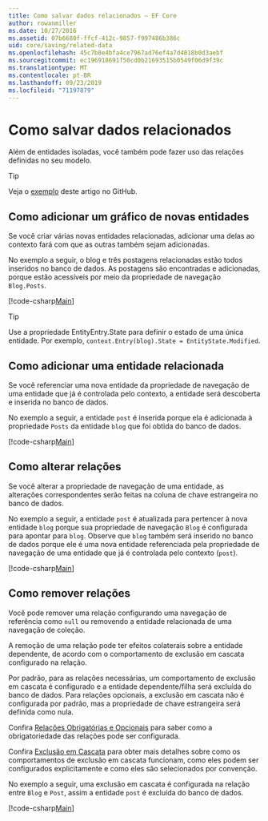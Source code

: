 ```yaml
---
title: Como salvar dados relacionados – EF Core
author: rowanmiller
ms.date: 10/27/2016
ms.assetid: 07b6680f-ffcf-412c-9857-f997486b386c
uid: core/saving/related-data
ms.openlocfilehash: 45c7b8e4bfa4ce7967ad76ef4a7d4818b0d3aebf
ms.sourcegitcommit: ec196918691f50cd0b21693515b0549f06d9f39c
ms.translationtype: MT
ms.contentlocale: pt-BR
ms.lasthandoff: 09/23/2019
ms.locfileid: "71197879"
---
```

# <a name="saving-related-data"></a>Como salvar dados relacionados

Além de entidades isoladas, você também pode fazer uso das relações definidas no seu modelo.

> [!TIP]  
> Veja o [exemplo](https://github.com/aspnet/EntityFramework.Docs/tree/master/samples/core/Saving/RelatedData/) deste artigo no GitHub.

## <a name="adding-a-graph-of-new-entities"></a>Como adicionar um gráfico de novas entidades

Se você criar várias novas entidades relacionadas, adicionar uma delas ao contexto fará com que as outras também sejam adicionadas.

No exemplo a seguir, o blog e três postagens relacionadas estão todos inseridos no banco de dados. As postagens são encontradas e adicionadas, porque estão acessíveis por meio da propriedade de navegação `Blog.Posts`.

[!code-csharp[Main](../../../samples/core/Saving/RelatedData/Sample.cs#AddingGraphOfEntities)]

> [!TIP]  
> Use a propriedade EntityEntry.State para definir o estado de uma única entidade. Por exemplo, `context.Entry(blog).State = EntityState.Modified`.

## <a name="adding-a-related-entity"></a>Como adicionar uma entidade relacionada

Se você referenciar uma nova entidade da propriedade de navegação de uma entidade que já é controlada pelo contexto, a entidade será descoberta e inserida no banco de dados.

No exemplo a seguir, a entidade `post` é inserida porque ela é adicionada à propriedade `Posts` da entidade `blog` que foi obtida do banco de dados.

[!code-csharp[Main](../../../samples/core/Saving/RelatedData/Sample.cs#AddingRelatedEntity)]

## <a name="changing-relationships"></a>Como alterar relações

Se você alterar a propriedade de navegação de uma entidade, as alterações correspondentes serão feitas na coluna de chave estrangeira no banco de dados.

No exemplo a seguir, a entidade `post` é atualizada para pertencer à nova entidade `blog` porque sua propriedade de navegação `Blog` é configurada para apontar para `blog`. Observe que `blog` também será inserido no banco de dados porque ele é uma nova entidade referenciada pela propriedade de navegação de uma entidade que já é controlada pelo contexto (`post`).

[!code-csharp[Main](../../../samples/core/Saving/RelatedData/Sample.cs#ChangingRelationships)]

## <a name="removing-relationships"></a>Como remover relações

Você pode remover uma relação configurando uma navegação de referência como `null` ou removendo a entidade relacionada de uma navegação de coleção.

A remoção de uma relação pode ter efeitos colaterais sobre a entidade dependente, de acordo com o comportamento de exclusão em cascata configurado na relação.

Por padrão, para as relações necessárias, um comportamento de exclusão em cascata é configurado e a entidade dependente/filha será excluída do banco de dados. Para relações opcionais, a exclusão em cascata não é configurada por padrão, mas a propriedade de chave estrangeira será definida como nula.

Confira [Relações Obrigatórias e Opcionais](../modeling/relationships.md#required-and-optional-relationships) para saber como a obrigatoriedade das relações pode ser configurada.

Confira [Exclusão em Cascata](cascade-delete.md) para obter mais detalhes sobre como os comportamentos de exclusão em cascata funcionam, como eles podem ser configurados explicitamente e como eles são selecionados por convenção.

No exemplo a seguir, uma exclusão em cascata é configurada na relação entre `Blog` e `Post`, assim a entidade `post` é excluída do banco de dados.

[!code-csharp[Main](../../../samples/core/Saving/RelatedData/Sample.cs#RemovingRelationships)]
